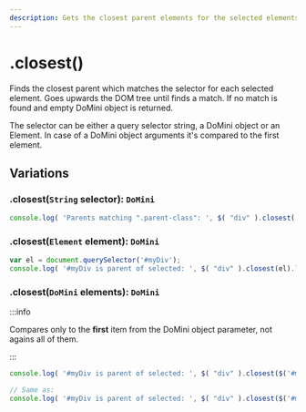 ```yaml
---
description: Gets the closest parent elements for the selected elements
---
```


# .closest()

Finds the closest parent which matches the selector for each selected element. Goes upwards the DOM tree until finds a match. If no match is found and empty DoMini object is returned.

The selector can be either a query selector string, a DoMini object or an Element. In case of a DoMini object arguments it's compared to the first element.

## Variations

### .closest(``String`` selector): ``DoMini``
```javascript
console.log( 'Parents matching ".parent-class": ', $( "div" ).closest('.parent-class') );
```

### .closest(``Element`` element): ``DoMini``
```javascript
var el = document.querySelector('#myDiv');
console.log( '#myDiv is parent of selected: ', $( "div" ).closest(el).length > 0 );
```

### .closest(``DoMini`` elements): ``DoMini``
:::info

Compares only to the **first** item from the DoMini object parameter, not agains all of them.

:::
```javascript
console.log( '#myDiv is parent of selected: ', $( "div" ).closest($('#myDiv')).length > 0 );

// Same as:
console.log( '#myDiv is parent of selected: ', $( "div" ).closest($('#myDiv').get(0)).length > 0 );
```